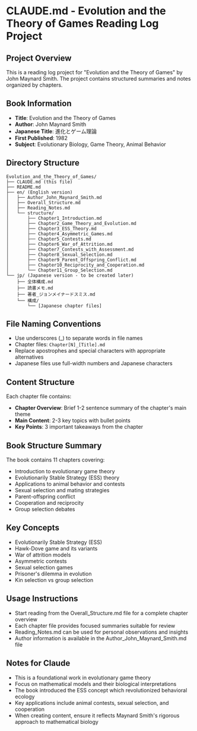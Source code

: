 # CLAUDE.md - Evolution and the Theory of Games Reading Log Project

## Project Overview
This is a reading log project for "Evolution and the Theory of Games" by John Maynard Smith. The project contains structured summaries and notes organized by chapters.

## Book Information
- **Title**: Evolution and the Theory of Games
- **Author**: John Maynard Smith
- **Japanese Title**: 進化とゲーム理論
- **First Published**: 1982
- **Subject**: Evolutionary Biology, Game Theory, Animal Behavior

## Directory Structure
```
Evolution_and_the_Theory_of_Games/
├── CLAUDE.md (this file)
├── README.md
├── en/ (English version)
│   ├── Author_John_Maynard_Smith.md
│   ├── Overall_Structure.md
│   ├── Reading_Notes.md
│   └── structure/
│       ├── Chapter1_Introduction.md
│       ├── Chapter2_Game_Theory_and_Evolution.md
│       ├── Chapter3_ESS_Theory.md
│       ├── Chapter4_Asymmetric_Games.md
│       ├── Chapter5_Contests.md
│       ├── Chapter6_War_of_Attrition.md
│       ├── Chapter7_Contests_with_Assessment.md
│       ├── Chapter8_Sexual_Selection.md
│       ├── Chapter9_Parent_Offspring_Conflict.md
│       ├── Chapter10_Reciprocity_and_Cooperation.md
│       └── Chapter11_Group_Selection.md
└── jp/ (Japanese version - to be created later)
    ├── 全体構成.md
    ├── 読書メモ.md
    ├── 著者_ジョンメイナードスミス.md
    └── 構成/
        └── [Japanese chapter files]
```

## File Naming Conventions
- Use underscores (_) to separate words in file names
- Chapter files: `Chapter[N]_[Title].md`
- Replace apostrophes and special characters with appropriate alternatives
- Japanese files use full-width numbers and Japanese characters

## Content Structure
Each chapter file contains:
- **Chapter Overview**: Brief 1-2 sentence summary of the chapter's main theme
- **Main Content**: 2-3 key topics with bullet points
- **Key Points**: 3 important takeaways from the chapter

## Book Structure Summary
The book contains 11 chapters covering:
- Introduction to evolutionary game theory
- Evolutionarily Stable Strategy (ESS) theory
- Applications to animal behavior and contests
- Sexual selection and mating strategies
- Parent-offspring conflict
- Cooperation and reciprocity
- Group selection debates

## Key Concepts
- Evolutionarily Stable Strategy (ESS)
- Hawk-Dove game and its variants
- War of attrition models
- Asymmetric contests
- Sexual selection games
- Prisoner's dilemma in evolution
- Kin selection vs group selection

## Usage Instructions
- Start reading from the Overall_Structure.md file for a complete chapter overview
- Each chapter file provides focused summaries suitable for review
- Reading_Notes.md can be used for personal observations and insights
- Author information is available in the Author_John_Maynard_Smith.md file

## Notes for Claude
- This is a foundational work in evolutionary game theory
- Focus on mathematical models and their biological interpretations
- The book introduced the ESS concept which revolutionized behavioral ecology
- Key applications include animal contests, sexual selection, and cooperation
- When creating content, ensure it reflects Maynard Smith's rigorous approach to mathematical biology